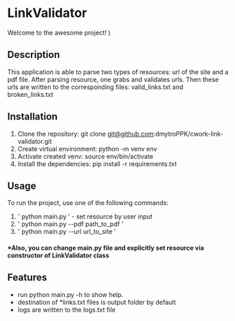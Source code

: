 # LinkValidator

Welcome to the awesome project! )

## Description

This application is able to parse two types of resources: url of the site and a pdf file. After parsing resource, one grabs and validates urls. Then these urls are written to the corresponding files: valid_links.txt and broken_links.txt

## Installation

1. Clone the repository: git clone git@github.com:dmytroPPK/cwork-link-validator.git
2. Create virtual environment: python -m venv env
3. Activate created venv: source env/bin/activate 
4. Install the dependencies: pip install -r requirements.txt

## Usage

To run the project, use one of the following commands:
1. ' python main.py ' - set resource by user input
2. ' python main.py --pdf path_to_pdf '
3. ' python main.py --url url_to_site '
#### *Also, you can change main.py file and explicitly set resource via constructor of LinkValidator class

## Features

- run python main.py -h to show help.
- destination of *links.txt files is output folder by default
- logs are written to the logs.txt file

